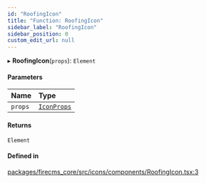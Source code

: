 ```yaml
---
id: "RoofingIcon"
title: "Function: RoofingIcon"
sidebar_label: "RoofingIcon"
sidebar_position: 0
custom_edit_url: null
---
```


▸ **RoofingIcon**(`props`): `Element`

#### Parameters

| Name | Type |
| :------ | :------ |
| `props` | [`IconProps`](../types/IconProps.md) |

#### Returns

`Element`

#### Defined in

[packages/firecms_core/src/icons/components/RoofingIcon.tsx:3](https://github.com/FireCMSco/firecms/blob/d45f3739/packages/firecms_core/src/icons/components/RoofingIcon.tsx#L3)
